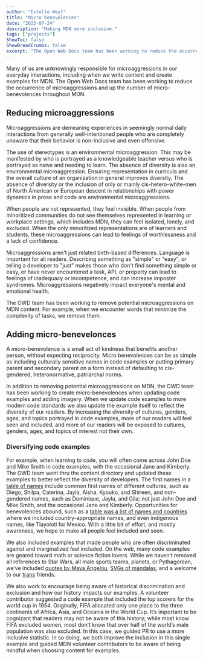 ```yaml
---
author: "Estelle Weyl"
title: "Micro benevolences"
date: "2023-07-24"
description: "Making MDN more inclusive."
tags: ["projects"]
ShowToc: false
ShowBreadCrumbs: false
excerpt: "The Open Web Docs team has been working to reduce the occurrence of microaggressions and up the number of micro-benevolences throughout MDN."
---
```


Many of us are unknowingly responsible for microaggressions in our everyday interactions, including when we write content and create examples for MDN. The Open Web Docs team has been working to reduce the occurrence of microaggressions and up the number of micro-benevolences throughout MDN.

## Reducing microaggressions

Microaggressions are demeaning experiences in seemingly normal daily interactions from generally well-intentioned people who are completely unaware that their behavior is non-inclusive and even offensive.

The use of stereotypes is an environmental microaggression. This may be manifested by who is portrayed as a knowledgeable teacher versus who is portrayed as naive and needing to learn. The absence of diversity is also an environmental microaggression. Ensuring representation in curricula and the overall culture of an organization in general improves diversity. The absence of diversity or the inclusion of only or mainly cis-hetero-white-men of North American or European descent in relationships with power dynamics in prose and code are environmental microaggressions.

When people are not represented, they feel invisible. When people from minoritized communities do not see themselves represented in learning or workplace settings, which includes MDN, they can feel isolated, lonely, and excluded. When the only minoritized representations are of learners and students, these microaggressions can lead to feelings of worthlessness and a lack of confidence.

Microaggressions aren't just related birth-based differences. Language is important for all readers. Describing something as "simple" or "easy", or telling a developer to "just" makes those who don't find something simple or easy, or have never encountered a task, API, or property can lead to feelings of inadequacy or incompetence, and can increase imposter syndromes. Microaggressions negatively impact everyone's mental and emotional health.

The OWD team has been working to remove potential microaggressions on MDN content. For example, when we encounter words that minimize the complexity of tasks, we remove them.

## Adding micro-benevelonces

A micro-benevolence is a small act of kindness that benefits another person, without expecting reciprocity. Micro benevolences can be as simple as including culturally sensitive names in code examples or putting primary parent and secondary parent on a form instead of defaulting to cis-gendered, heteronormative, patriarchal norms.

In addition to removing potential microaggressions on MDN, the OWD team has been working to create micro-benevolences when updating code examples and adding imagery. When we update code examples to more modern code standards we also update the example itself to reflect the diversity of our readers. By increasing the diversity of cultures, genders, ages, and topics portrayed in code examples, more of our readers will feel seen and included, and more of our readers will be exposed to cultures, genders, ages, and topics of interest not their own.

### Diversifying code examples

For example, when learning to code, you will often come across John Doe and Mike Smith in code examples, with the occasional Jane and Kimberly.  The OWD team went thru the content directory and updated these examples to better reflect the diversity of developers. The first names in a [table of names](https://developer.mozilla.org/en-US/docs/Web/CSS/:nth-child) include common first names of different cultures, such as Diego, Shilpa, Caterina, Jayla, Aisha, Kyouko, and Shireen, and non-gendered names, such as Dominique, Jayla, and Gila; not just John Doe and Mike Smith, and the occasional Jane and Kimberly.  Opportunities for benevolences abound, such as a [table was a list of names and countries](https://developer.mozilla.org/en-US/docs/Web/CSS/:nth-child#using_of_selector_to_fix_striped_tables) where we included country-appropriate names, and even indigenous names, like Tlayolotl for Mexico.  With a little bit of effort, and mostly awareness, we hope to make all people feel included and seen.

We also included examples that made people who are often discriminated against and marginalized feel included. On the web, many code examples are geared toward math or science fiction lovers. While we haven’t removed all references to Star Wars, all male sports teams, planets, or Pythagorean, we’ve included [quotes by Maya Angelou](https://developer.mozilla.org/en-US/docs/Web/CSS/overflow), [SVGs of mandalas](https://developer.mozilla.org/en-US/docs/Web/CSS/Filter_Effects/Using_filter_effects#applying_repeated_filters), and a welcome to our [trans](https://developer.mozilla.org/en-US/docs/Web/CSS/box-shadow?retiredLocale=de#setting_zero_for_offset_and_blur) friends.

We also work to encourage being aware of historical discrimination and exclusion and how our history impacts our examples. A volunteer contributor suggested a code example that included the top scorers for the world cup in 1954. Originally, FIFA allocated only one place to the three continents of Africa, Asia, and Oceania in the World Cup. It’s important to be cognizant that readers may not be aware of this history; while most know FIFA excluded women, most don’t know that over half of the world’s male population was also excluded. In this case, we guided PR to use a more inclusive statistic. In so doing, we both improve the inclusion in this single example and guided MDN volunteer contributors to be aware of being mindful when choosing content for examples.
